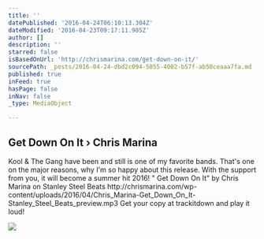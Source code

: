 ```yaml
---
title: ''
datePublished: '2016-04-24T06:10:13.304Z'
dateModified: '2016-04-23T09:17:11.905Z'
author: []
description: ''
starred: false
isBasedOnUrl: 'http://chrismarina.com/get-down-on-it/'
sourcePath: _posts/2016-04-24-dbd2c094-5055-4002-b57f-ab50ceaaa7fa.md
published: true
inFeed: true
hasPage: false
inNav: false
_type: MediaObject

---
```

<article style=""><h1>Get Down On It › Chris Marina</h1><p>Kool &amp; The Gang have been and still is one of my favorite bands. That's one on the major reasons, why I'm so happy about this release. With the support from you, it will become a summer hit 2016! " Get Down On It" by Chris Marina on Stanley Steel Beats http://chrismarina.com/wp-content/uploads/2016/04/Chris_Marina-Get_Down_On_It-Stanley_Steel_Beats_preview.mp3 Get your copy at trackitdown and play it loud!</p><img src="http://i0.wp.com/chrismarina.com/wp-content/uploads/2016/04/12990960_503696756491896_4098388549234636361_n.jpg?fit=960%2C960" /></article>